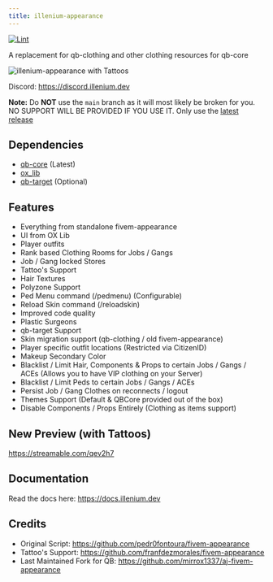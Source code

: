 ```yaml
---
title: illenium-appearance
---
```


[![Lint](https://github.com/iLLeniumStudios/illenium-appearance/actions/workflows/lint.yml/badge.svg?branch=main)](https://github.com/iLLeniumStudios/illenium-appearance/actions/workflows/lint.yml)

A replacement for qb-clothing and other clothing resources for qb-core

<img src="https://i.imgur.com/ltLSMmh.png" alt="illenium-appearance with Tattoos" />

Discord: https://discord.illenium.dev

**Note:** Do **NOT** use the `main` branch as it will most likely be broken for you. NO SUPPORT WILL BE PROVIDED IF YOU USE IT. Only use the [latest release](https://github.com/iLLeniumStudios/illenium-appearance/releases/latest)

## Dependencies

- [qb-core](https://github.com/qbcore-framework/qb-core) (Latest)
- [ox_lib](https://github.com/overextended/ox_lib)
- [qb-target](https://github.com/BerkieBb/qb-target) (Optional)

## Features

- Everything from standalone fivem-appearance
- UI from OX Lib
- Player outfits
- Rank based Clothing Rooms for Jobs / Gangs
- Job / Gang locked Stores
- Tattoo's Support
- Hair Textures
- Polyzone Support
- Ped Menu command (/pedmenu) (Configurable)
- Reload Skin command (/reloadskin)
- Improved code quality
- Plastic Surgeons
- qb-target Support
- Skin migration support (qb-clothing / old fivem-appearance)
- Player specific outfit locations (Restricted via CitizenID)
- Makeup Secondary Color
- Blacklist / Limit Hair, Components & Props to certain Jobs / Gangs / ACEs (Allows you to have VIP clothing on your Server)
- Blacklist / Limit Peds to certain Jobs / Gangs / ACEs
- Persist Job / Gang Clothes on reconnects / logout
- Themes Support (Default & QBCore provided out of the box)
- Disable Components / Props Entirely (Clothing as items support)

## New Preview (with Tattoos)

https://streamable.com/qev2h7

## Documentation

Read the docs here: https://docs.illenium.dev

## Credits
- Original Script: https://github.com/pedr0fontoura/fivem-appearance
- Tattoo's Support: https://github.com/franfdezmorales/fivem-appearance
- Last Maintained Fork for QB: https://github.com/mirrox1337/aj-fivem-appearance
